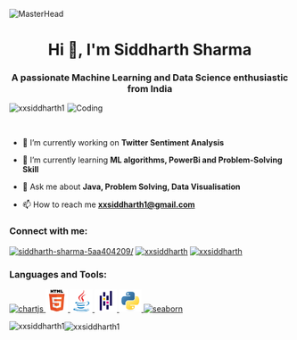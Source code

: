 ![MasterHead](https://res.cloudinary.com/rangle/image/upload/v1664297033/rangle.io/blogs/machine-learning-in-your-business/actual%20feature-photo.png)
<h1 align="center">Hi 👋, I'm Siddharth Sharma</h1>
<h3 align="center">A passionate Machine Learning and Data Science enthusiastic from India</h3>
<img align="right" alt="Coding" width="400" src="https://cdn.dribbble.com/users/1162077/screenshots/3848914/programmer.gif">
<p align="left"> <img src="https://komarev.com/ghpvc/?username=xxsiddharth1&label=Profile%20views&color=0e75b6&style=flat" alt="xxsiddharth1" /> </p>

<p align="left"> <a href="https://twitter.com/" target="blank"><img src="https://img.shields.io/twitter/follow/?logo=twitter&style=for-the-badge" alt="" /></a> </p>

- 🔭 I’m currently working on **Twitter Sentiment Analysis**

- 🌱 I’m currently learning **ML algorithms, PowerBi and Problem-Solving Skill**

- 💬 Ask me about **Java, Problem Solving, Data Visualisation**

- 📫 How to reach me **xxsiddharth1@gmail.com**

<h3 align="left">Connect with me:</h3>
<p align="left">
<a href="https://linkedin.com/in/siddharth-sharma-5aa404209/" target="blank"><img align="center" src="https://raw.githubusercontent.com/rahuldkjain/github-profile-readme-generator/master/src/images/icons/Social/linked-in-alt.svg" alt="siddharth-sharma-5aa404209/" height="30" width="40" /></a>
<a href="https://instagram.com/xxsiddharth" target="blank"><img align="center" src="https://raw.githubusercontent.com/rahuldkjain/github-profile-readme-generator/master/src/images/icons/Social/instagram.svg" alt="xxsiddharth" height="30" width="40" /></a>
<a href="https://www.leetcode.com/xxsiddharth" target="blank"><img align="center" src="https://raw.githubusercontent.com/rahuldkjain/github-profile-readme-generator/master/src/images/icons/Social/leet-code.svg" alt="xxsiddharth" height="30" width="40" /></a>
</p>

<h3 align="left">Languages and Tools:</h3>
<p align="left"> <a href="https://www.chartjs.org" target="_blank" rel="noreferrer"> <img src="https://www.chartjs.org/media/logo-title.svg" alt="chartjs" width="40" height="40"/> </a> <a href="https://www.w3.org/html/" target="_blank" rel="noreferrer"> <img src="https://raw.githubusercontent.com/devicons/devicon/master/icons/html5/html5-original-wordmark.svg" alt="html5" width="40" height="40"/> </a> <a href="https://www.java.com" target="_blank" rel="noreferrer"> <img src="https://raw.githubusercontent.com/devicons/devicon/master/icons/java/java-original.svg" alt="java" width="40" height="40"/> </a> <a href="https://pandas.pydata.org/" target="_blank" rel="noreferrer"> <img src="https://raw.githubusercontent.com/devicons/devicon/2ae2a900d2f041da66e950e4d48052658d850630/icons/pandas/pandas-original.svg" alt="pandas" width="40" height="40"/> </a> <a href="https://www.python.org" target="_blank" rel="noreferrer"> <img src="https://raw.githubusercontent.com/devicons/devicon/master/icons/python/python-original.svg" alt="python" width="40" height="40"/> </a> <a href="https://seaborn.pydata.org/" target="_blank" rel="noreferrer"> <img src="https://seaborn.pydata.org/_images/logo-mark-lightbg.svg" alt="seaborn" width="40" height="40"/> </a> </p>

<p><img align="left" src="https://github-readme-stats.vercel.app/api/top-langs?username=xxsiddharth1&show_icons=true&locale=en&layout=compact" alt="xxsiddharth1" /></p>



<p><img align="center" src="https://github-readme-streak-stats.herokuapp.com/?user=xxsiddharth1&" alt="xxsiddharth1" /></p>
